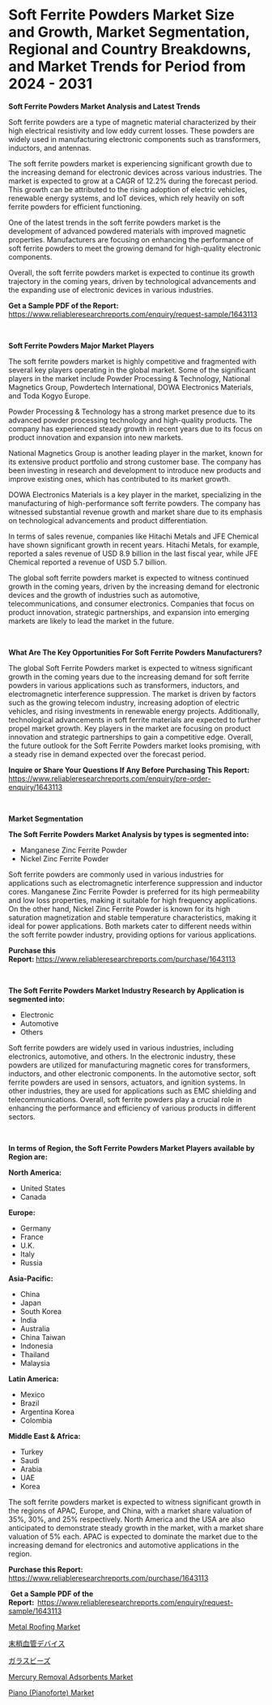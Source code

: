 <p><h1>Soft Ferrite Powders Market Size and Growth, Market Segmentation, Regional and Country Breakdowns, and Market Trends for Period from 2024 -  2031</h1></p><p><strong>Soft Ferrite Powders Market Analysis and Latest Trends</strong></p>
<p><p>Soft ferrite powders are a type of magnetic material characterized by their high electrical resistivity and low eddy current losses. These powders are widely used in manufacturing electronic components such as transformers, inductors, and antennas.</p><p>The soft ferrite powders market is experiencing significant growth due to the increasing demand for electronic devices across various industries. The market is expected to grow at a CAGR of 12.2% during the forecast period. This growth can be attributed to the rising adoption of electric vehicles, renewable energy systems, and IoT devices, which rely heavily on soft ferrite powders for efficient functioning.</p><p>One of the latest trends in the soft ferrite powders market is the development of advanced powdered materials with improved magnetic properties. Manufacturers are focusing on enhancing the performance of soft ferrite powders to meet the growing demand for high-quality electronic components.</p><p>Overall, the soft ferrite powders market is expected to continue its growth trajectory in the coming years, driven by technological advancements and the expanding use of electronic devices in various industries.</p></p>
<p><strong>Get a Sample PDF of the Report:&nbsp;</strong> <a href="https://www.reliableresearchreports.com/enquiry/request-sample/1643113">https://www.reliableresearchreports.com/enquiry/request-sample/1643113</a></p>
<p>&nbsp;</p>
<p><strong>Soft Ferrite Powders Major Market Players</strong></p>
<p><p>The soft ferrite powders market is highly competitive and fragmented with several key players operating in the global market. Some of the significant players in the market include Powder Processing & Technology, National Magnetics Group, Powdertech International, DOWA Electronics Materials, and Toda Kogyo Europe.</p><p>Powder Processing & Technology has a strong market presence due to its advanced powder processing technology and high-quality products. The company has experienced steady growth in recent years due to its focus on product innovation and expansion into new markets.</p><p>National Magnetics Group is another leading player in the market, known for its extensive product portfolio and strong customer base. The company has been investing in research and development to introduce new products and improve existing ones, which has contributed to its market growth.</p><p>DOWA Electronics Materials is a key player in the market, specializing in the manufacturing of high-performance soft ferrite powders. The company has witnessed substantial revenue growth and market share due to its emphasis on technological advancements and product differentiation.</p><p>In terms of sales revenue, companies like Hitachi Metals and JFE Chemical have shown significant growth in recent years. Hitachi Metals, for example, reported a sales revenue of USD 8.9 billion in the last fiscal year, while JFE Chemical reported a revenue of USD 5.7 billion.</p><p>The global soft ferrite powders market is expected to witness continued growth in the coming years, driven by the increasing demand for electronic devices and the growth of industries such as automotive, telecommunications, and consumer electronics. Companies that focus on product innovation, strategic partnerships, and expansion into emerging markets are likely to lead the market in the future.</p></p>
<p>&nbsp;</p>
<p><strong>What Are The Key Opportunities For Soft Ferrite Powders Manufacturers?</strong></p>
<p><p>The global Soft Ferrite Powders market is expected to witness significant growth in the coming years due to the increasing demand for soft ferrite powders in various applications such as transformers, inductors, and electromagnetic interference suppression. The market is driven by factors such as the growing telecom industry, increasing adoption of electric vehicles, and rising investments in renewable energy projects. Additionally, technological advancements in soft ferrite materials are expected to further propel market growth. Key players in the market are focusing on product innovation and strategic partnerships to gain a competitive edge. Overall, the future outlook for the Soft Ferrite Powders market looks promising, with a steady rise in demand expected over the forecast period.</p></p>
<p><strong>Inquire or Share Your Questions If Any Before Purchasing This Report:</strong> <a href="https://www.reliableresearchreports.com/enquiry/pre-order-enquiry/1643113">https://www.reliableresearchreports.com/enquiry/pre-order-enquiry/1643113</a></p>
<p>&nbsp;</p>
<p><strong>Market Segmentation</strong></p>
<p><strong>The Soft Ferrite Powders Market Analysis by types is segmented into:</strong></p>
<p><ul><li>Manganese Zinc Ferrite Powder</li><li>Nickel Zinc Ferrite Powder</li></ul></p>
<p><p>Soft ferrite powders are commonly used in various industries for applications such as electromagnetic interference suppression and inductor cores. Manganese Zinc Ferrite Powder is preferred for its high permeability and low loss properties, making it suitable for high frequency applications. On the other hand, Nickel Zinc Ferrite Powder is known for its high saturation magnetization and stable temperature characteristics, making it ideal for power applications. Both markets cater to different needs within the soft ferrite powder industry, providing options for various applications.</p></p>
<p><strong>Purchase this Report:&nbsp;</strong><a href="https://www.reliableresearchreports.com/purchase/1643113">https://www.reliableresearchreports.com/purchase/1643113</a></p>
<p>&nbsp;</p>
<p><strong>The Soft Ferrite Powders Market Industry Research by Application is segmented into:</strong></p>
<p><ul><li>Electronic</li><li>Automotive</li><li>Others</li></ul></p>
<p><p>Soft ferrite powders are widely used in various industries, including electronics, automotive, and others. In the electronic industry, these powders are utilized for manufacturing magnetic cores for transformers, inductors, and other electronic components. In the automotive sector, soft ferrite powders are used in sensors, actuators, and ignition systems. In other industries, they are used for applications such as EMC shielding and telecommunications. Overall, soft ferrite powders play a crucial role in enhancing the performance and efficiency of various products in different sectors.</p></p>
<p>&nbsp;</p>
<p><strong>In terms of Region, the Soft Ferrite Powders Market Players available by Region are:</strong></p>
<p>
    <p> <strong> North America: </strong>
        <ul>
            <li>United States</li>
            <li>Canada</li>
        </ul>
        </p> 
    <p> <strong> Europe: </strong>
        <ul>
            <li>Germany</li>
            <li>France</li>
            <li>U.K.</li>
            <li>Italy</li>
            <li>Russia</li>
        </ul>
        </p> 
    <p> <strong> Asia-Pacific: </strong>
        <ul>
            <li>China</li>
            <li>Japan</li>
            <li>South Korea</li>
            <li>India</li>
            <li>Australia</li>
            <li>China Taiwan</li>
            <li>Indonesia</li>
            <li>Thailand</li>
            <li>Malaysia</li>
        </ul>
        </p> 
    <p> <strong> Latin America: </strong>
        <ul>
            <li>Mexico</li>
            <li>Brazil</li>
            <li>Argentina Korea</li>
            <li>Colombia</li>
        </ul>
        </p> 
    <p> <strong> Middle East & Africa: </strong>
        <ul>
            <li>Turkey</li>
            <li>Saudi</li>
            <li>Arabia</li>
            <li>UAE</li>
            <li>Korea</li>
        </ul>
    </p>
    </p>
<p><p>The soft ferrite powders market is expected to witness significant growth in the regions of APAC, Europe, and China, with a market share valuation of 35%, 30%, and 25% respectively. North America and the USA are also anticipated to demonstrate steady growth in the market, with a market share valuation of 5% each. APAC is expected to dominate the market due to the increasing demand for electronics and automotive applications in the region.</p></p>
<p><strong>Purchase this Report: </strong><a href="https://www.reliableresearchreports.com/purchase/1643113">https://www.reliableresearchreports.com/purchase/1643113</a></p>
<p>&nbsp;<strong>Get a Sample PDF of the Report:&nbsp;&nbsp;</strong><a href="https://www.reliableresearchreports.com/enquiry/request-sample/1643113">https://www.reliableresearchreports.com/enquiry/request-sample/1643113</a></p>
<p><strong></strong></p>
<p><p><a href="https://view.publitas.com/reportprime-1/metal-roofing-market-size-global-industry-overview-market-segmentation-and-forecast-2024-to-2031/">Metal Roofing Market</a></p><p><a href="https://medium.com/@tariqzafar00/%E5%91%A8%E8%BE%BA%E8%A1%80%E7%AE%A1%E3%83%87%E3%83%90%E3%82%A4%E3%82%B9%E5%B8%82%E5%A0%B4%E3%81%AE%E8%A6%8B%E9%80%9A%E3%81%97-2024%E5%B9%B4%E3%81%8B%E3%82%892031%E5%B9%B4%E3%81%BE%E3%81%A7%E3%81%AE%E5%B8%82%E5%A0%B4%E5%8B%95%E5%90%91-%E6%88%90%E9%95%B7-%E4%BA%88%E6%B8%AC-3eec88b40866">末梢血管デバイス</a></p><p><a href="https://medium.com/@tariqzafar00/%E3%82%AC%E3%83%A9%E3%82%B9%E3%83%93%E3%83%BC%E3%82%BA%E5%B8%82%E5%A0%B4-2031%E5%B9%B4%E3%81%BE%E3%81%A7%E3%81%AE%E3%83%88%E3%83%AC%E3%83%B3%E3%83%89-%E4%BA%88%E6%B8%AC-%E7%AB%B6%E4%BA%89%E5%88%86%E6%9E%90-2dc0c850d902">ガラスビーズ</a></p><p><a href="https://view.publitas.com/reportprime-1/mercury-removal-adsorbents-market-centers-on-aspects-such-as-market-growth-market-share-market-opportunity-and-projected-forecasts-spanning-from-2024-to-2031/">Mercury Removal Adsorbents Market</a></p><p><a href="https://butternut-bug-553.notion.site/Piano-Pianoforte-Market-Provides-Detailed-Segmentation-of-this-Market-based-on-Type-Application--3d34bfb5a722420e8e9534ee9262bf58">Piano (Pianoforte) Market</a></p></p>